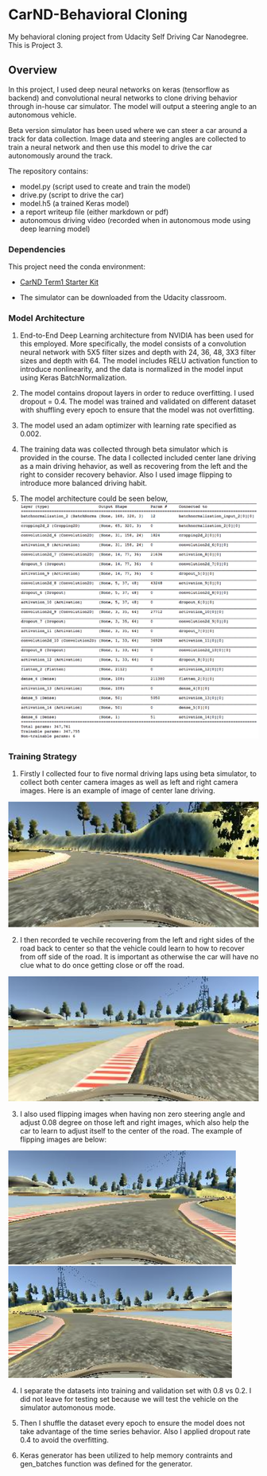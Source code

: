 # CarND-Behavioral Cloning
My behavioral cloning project from Udacity Self Driving Car Nanodegree. This is Project 3. 

Overview
---
In this project, I used deep neural networks on keras (tensorflow as backend) and convolutional neural networks to clone driving behavior through in-house car simulator. The model will output a steering angle to an autonomous vehicle.

Beta version simulator has been used where we can steer a car around a track for data collection. Image data and steering angles are collected to train a neural network and then use this model to drive the car autonomously around the track.

The repository contains: 
* model.py (script used to create and train the model)
* drive.py (script to drive the car)
* model.h5 (a trained Keras model)
* a report writeup file (either markdown or pdf)
* autonomous driving video (recorded when in autonomous mode using deep learning model)

[//]: # (Image References)

[image1]: ./examples/model_summary.png "Model Visualization"
[image2]: ./examples/center.png "Example Center image"
[image3]: ./examples/recover.png "Recover from off side"
[image4]: ./examples/beforeflip.png
[image5]: ./examples/afterflip.png

### Dependencies
This project need the conda environment:

* [CarND Term1 Starter Kit](https://github.com/udacity/CarND-Term1-Starter-Kit)

* The simulator can be downloaded from the Udacity classroom. 

### Model Architecture

1. End-to-End Deep Learning architecture from NVIDIA has been used for this employed. More specifically, the model consists of a convolution neural network with 5X5 filter sizes and depth with 24, 36, 48, 3X3 filter sizes and depth with 64. The model includes RELU activation function to introduce nonlinearity, and the data is normalized in the model input using Keras BatchNormalization. 

2. The model contains dropout layers in order to reduce overfitting. I used dropout = 0.4. The model was trained and validated on different dataset with shuffling every epoch to ensure that the model was not overfitting. 

3. The model used an adam optimizer with learning rate specified as 0.002. 

4. The training data was collected through beta simulator which is provided in the course. The data I collected included center lane driving as a main driving hehavior, as well as recovering from the left and  the right to consider recovery behavior. Also I used image flipping to introduce more balanced driving habit. 

5. The model architecture could be seen below, 
  ![alt text][image1]

### Training Strategy

1. Firstly I collected four to five normal driving laps using beta simulator, to collect both center camera images as well as left and right camera images. Here is an example of image of center lane driving. 

  ![alt text][image2]

2. I then recorded te vechile recovering from the left and right sides of the road back to center so that the vehicle could learn to how to recover from off side of the road. It is important as otherwise the car will have no clue what to do once getting close or off the road. 

  ![alt text][image3]

3. I also used flipping images when having non zero steering angle and adjust 0.08 degree on those left and right images, which also help the car to learn to adjust itself to the center of the road. The example of flipping images are below:

  ![alt text][image4]
  ![alt text][image5]

4. I separate the datasets into training and validation set with 0.8 vs 0.2. I did not leave for testing set because we will test the vehicle on the simulator automonous mode. 

5. Then I shuffle the dataset every epoch to ensure the model does not take advantage of the time series behavior. Also I applied dropout rate 0.4 to avoid the overfitting. 

6. Keras generator has been utilized to help memory contraints and gen_batches function was defined for the generator. 



